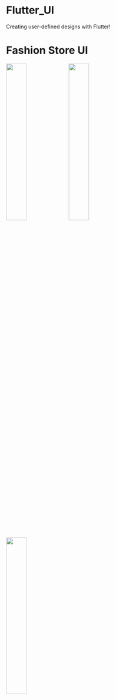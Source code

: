 # Flutter_UI
Creating user-defined designs with Flutter!

# Fashion Store UI
<img src="https://github.com/sakshiisaxena/Flutter_UI/blob/main/Screenshots/pic1.png?raw=false" width="33%"> <img src="https://github.com/sakshiisaxena/Flutter_UI/blob/main/Screenshots/pic2.png?raw=false" width="33%"> <img src="https://github.com/sakshiisaxena/Flutter_UI/blob/main/Screenshots/pic3.png?raw=false" width="33%">
